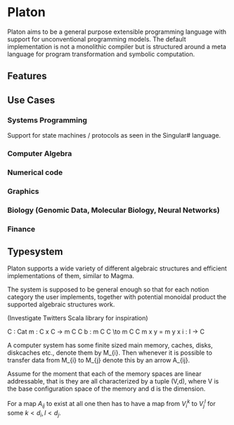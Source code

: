# Platon

Platon aims to be a general purpose extensible programming language
with support for unconventional programming models. The default implementation
is not a monolithic compiler but is structured around a meta language for
program transformation and symbolic computation. 


## Features







## Use Cases
### Systems Programming

Support for state machines / protocols as seen in the Singular# language.

### Computer Algebra

### Numerical code

### Graphics

### Biology (Genomic Data, Molecular Biology, Neural Networks)


### Finance


## Typesystem

Platon supports a wide variety of different algebraic structures and
efficient implementations of them, similar to Magma.

The system is supposed to be general enough so that for each notion
category the user implements, together with potential monoidal
product the supported algebraic structures work.

(Investigate Twitters Scala library for inspiration)


C : Cat
m : C x C -> m C C
b : m C C \to m C C
m x y = m y x
i : I -> C






A computer system has some finite sized main memory, caches, disks,
diskcaches etc., denote them by M_{i}. Then whenever it is possible to
transfer data from M_{i} to M_{j} denote this by an arrow A_{ij}.

Assume for the moment that each of the memory spaces are linear
addressable, that is they are all characterized by a tuple (V,d),
where V is the base configuration space of the memory and d is the
dimension.

For a map $A_{ij}$ to exist at all one then has to have a map from
$V_{i}^{k}$ to $V_{j}^{l}$ for some $k < d_{i}, l < d_{j}$.

